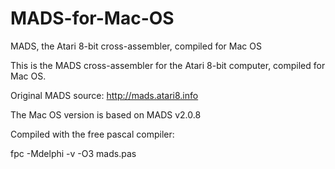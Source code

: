# MADS-for-Mac-OS
MADS, the Atari 8-bit cross-assembler, compiled for Mac OS

This is the MADS cross-assembler for the Atari 8-bit computer, compiled for Mac OS.

Original MADS source: http://mads.atari8.info

The Mac OS version is based on MADS v2.0.8

Compiled with the free pascal compiler: 

fpc -Mdelphi -v -O3 mads.pas
